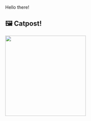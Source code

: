 Hello there!



## 🖼️ Catpost!

<sub>
    <img src="https://cdn2.thecatapi.com/images/9g5.jpg" height="256">
</sub>

